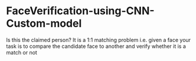 # FaceVerification-using-CNN-Custom-model
Is this the claimed person? It is a 1:1 matching problem i.e. given a face your task is to  compare the candidate face to another and verify whether it is a match or not
